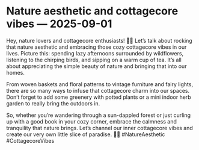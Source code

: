 # Nature aesthetic and cottagecore vibes — 2025-09-01

Hey, nature lovers and cottagecore enthusiasts! 🌿✨ Let’s talk about rocking that nature aesthetic and embracing those cozy cottagecore vibes in our lives. Picture this: spending lazy afternoons surrounded by wildflowers, listening to the chirping birds, and sipping on a warm cup of tea. It’s all about appreciating the simple beauty of nature and bringing that into our homes.

From woven baskets and floral patterns to vintage furniture and fairy lights, there are so many ways to infuse that cottagecore charm into our spaces. Don’t forget to add some greenery with potted plants or a mini indoor herb garden to really bring the outdoors in.

So, whether you’re wandering through a sun-dappled forest or just curling up with a good book in your cozy corner, embrace the calmness and tranquility that nature brings. Let’s channel our inner cottagecore vibes and create our very own little slice of paradise. 🌻💫 #NatureAesthetic #CottagecoreVibes
